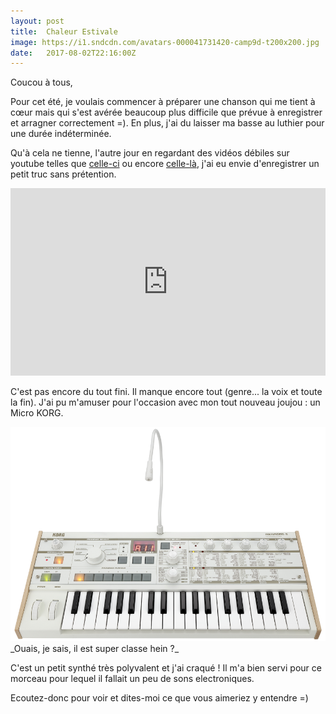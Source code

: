 ```yaml
---
layout: post
title:  Chaleur Estivale
image: https://i1.sndcdn.com/avatars-000041731420-camp9d-t200x200.jpg
date:   2017-08-02T22:16:00Z
---
```



Coucou à tous,

Pour cet été, je voulais commencer à préparer une chanson qui me tient à cœur mais qui
s'est avérée beaucoup plus difficile que prévue à enregistrer et arragner correctement =).
En plus, j'ai du laisser ma basse au luthier pour une durée indéterminée.

Qu'à cela ne tienne, l'autre jour en regardant des vidéos débiles sur youtube telles que
[celle-ci](https://www.youtube.com/watch?v=xLcu-Jfw2SM&t=0s) ou encore
[celle-là](https://www.youtube.com/watch?v=udg0yHrr9sQ), j'ai eu envie d'enregistrer un
petit truc sans prétention.

<iframe width="100%" height="300" scrolling="no" frameborder="no" src="https://w.soundcloud.com/player/?url=https%3A//api.soundcloud.com/tracks/336001410&amp;color=ff5500&amp;auto_play=false&amp;hide_related=false&amp;show_comments=true&amp;show_user=true&amp;show_reposts=false&amp;visual=true"></iframe>

C'est pas encore du tout fini. Il manque encore tout (genre... la voix et toute la fin). J'ai pu m'amuser
pour l'occasion avec mon tout nouveau joujou : un Micro KORG.

<img src="/images/microKORG-S-3.png" alt="Mon Micro Korg trop class">
_Ouais, je sais, il est super classe hein ?_

C'est un petit synthé très polyvalent et j'ai craqué ! Il m'a bien servi pour ce morceau
pour lequel il fallait un peu de sons electroniques.

Ecoutez-donc pour voir et dites-moi ce que vous aimeriez y entendre =)


